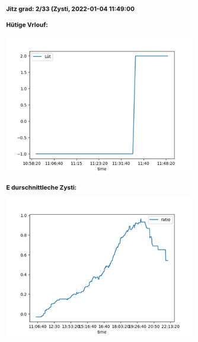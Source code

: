 ### Jitz grad: 2/33 (Zysti, 2022-01-04 11:49:00

### Hütige Vrlouf:
![Graph](Today.png)

### E durschnittleche Zysti:
![Graph](Zysti.png)